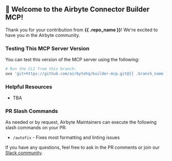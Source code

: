 ## 👋 Welcome to the Airbyte Connector Builder MCP!

Thank you for your contribution from **{{ .repo_name }}**! We're excited to have you in the Airbyte community.

### Testing This MCP Server Version

You can test this version of the MCP server using the following:

```bash
# Run the CLI from this branch:
uvx 'git+https://github.com/airbytehq/builder-mcp.git@{{ .branch_name }}#egg=airbyte-builder-mcp' --help
```

### Helpful Resources

- TBA

### PR Slash Commands

As needed or by request, Airbyte Maintainers can execute the following slash commands on your PR:

- `/autofix` - Fixes most formatting and linting issues

If you have any questions, feel free to ask in the PR comments or join our [Slack community](https://airbytehq.slack.com/).
